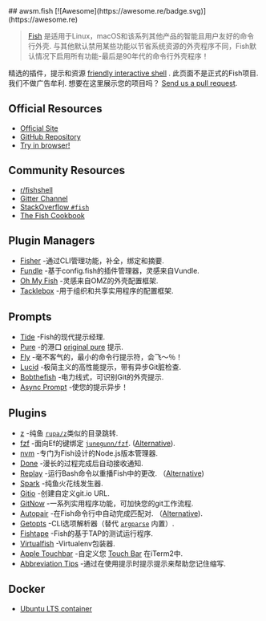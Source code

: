 <div class="github-widget" data-repo="jorgebucaran/awesome-fish"></div>
<script async src="https://pagead2.googlesyndication.com/pagead/js/adsbygoogle.js"></script><ins class="adsbygoogle" style="display:block" data-ad-client="ca-pub-6890694312814945" data-ad-slot="5473692530" data-ad-format="auto"  data-full-width-responsive="true"></ins><script>(adsbygoogle = window.adsbygoogle || []).push({});</script>
## awsm.fish [![Awesome](https://awesome.re/badge.svg)](https://awesome.re)

> [Fish](https://fishshell.com/) 是适用于Linux，macOS和该系列其他产品的智能且用户友好的命令行外壳. 与其他默认禁用某些功能以节省系统资源的外壳程序不同，Fish默认情况下启用所有功能-最后是90年代的命令行外壳程序！

精选的插件，提示和资源 [friendly interactive shell](https://fishshell.com) . 此页面不是正式的Fish项目. 我们不做广告牟利. 想要在这里展示您的项目吗？ [Send us a pull request](https://github.com/jorgebucaran/awesome-fish/fork).

## Official Resources

- [Official Site](https://fishshell.com)
- [GitHub Repository](https://github.com/fish-shell/fish-shell)
- [Try in browser!](https://rootnroll.com/d/fish-shell/) 

## Community Resources

- [r/fishshell](https://www.reddit.com/r/fishshell)
- [Gitter Channel](https://gitter.im/fish-shell/fish-shell)
- [StackOverflow `#fish`](https://stackoverflow.com/questions/tagged/fish)
- [The Fish Cookbook](https://github.com/jorgebucaran/cookbook.fish) 

## Plugin Managers

- [Fisher](https://github.com/jorgebucaran/fisher) -通过CLI管理功能，补全，绑定和摘要.
- [Fundle](https://github.com/danhper/fundle) -基于config.fish的插件管理器，灵感来自Vundle.
- [Oh My Fish](https://github.com/oh-my-fish/oh-my-fish) -灵感来自OMZ的外壳配置框架.
- [Tacklebox](https://github.com/justinmayer/tacklebox) -用于组织和共享实用程序的配置框架.

## Prompts

- [Tide](https://github.com/IlanCosman/tide) -Fish的现代提示经理.
- [Pure](https://github.com/rafaelrinaldi/pure) -的港口 [original pure](https://github.com/sindresorhus/pure) 提示.
- [Fly](https://github.com/jorgebucaran/fly.fish) -毫不客气的，最小的命令行提示符，会飞〜％！
- [Lucid](https://github.com/mattgreen/lucid.fish) -极简主义的高性能提示，带有异步Git脏检查.
- [Bobthefish](https://github.com/oh-my-fish/theme-bobthefish) -电力线式，可识别Git的外壳提示.
- [Async Prompt](https://github.com/acomagu/fish-async-prompt) -使您的提示异步！

## Plugins

- [z](https://github.com/jethrokuan/z) -纯鱼 [`rupa/z`](https://github.com/rupa/z)类似的目录跳转.
- [fzf](https://github.com/PatrickF1/fzf.fish) -面向Ef的键绑定 [`junegunn/fzf`](https://github.com/junegunn/fzf). ([Alternative](https://github.com/jethrokuan/fzf)).
- [nvm](https://github.com/jorgebucaran/nvm.fish) -专门为Fish设计的Node.js版本管理器.
- [Done](https://github.com/franciscolourenco/done) -漫长的过程完成后自动接收通知.
- [Replay](https://github.com/jorgebucaran/replay.fish)  -运行Bash命令以重播Fish中的更改.  （[Alternative](https://github.com/edc/bass))
- [Spark](https://github.com/jorgebucaran/spark.fish) -纯鱼火花线发生器.
- [Gitio](https://github.com/jorgebucaran/gitio.fish) -创建自定义git.io URL.
- [GitNow](https://github.com/joseluisq/gitnow) -一系列实用程序功能，可加快您的git工作流程.
- [Autopair](https://github.com/jorgebucaran/autopair.fish)  -在Fish命令行中自动完成匹配对.  （[Alternative](https://github.com/laughedelic/pisces)).
- [Getopts](https://github.com/jorgebucaran/getopts.fish) -CLI选项解析器（替代 [`argparse`](https://fishshell.com/docs/current/cmds/argparse.html) 内置）.
- [Fishtape](https://github.com/jorgebucaran/fishtape) -Fish的基于TAP的测试运行程序.
- [Virtualfish](https://github.com/adambrenecki/virtualfish) -Virtualenv包装器.
- [Apple Touchbar](https://github.com/rodrigobdz/fish-apple-touchbar) -自定义您 [Touch Bar](https://developer.apple.com/design/human-interface-guidelines/macos/touch-bar/touch-bar-overview) 在iTerm2中.
- [Abbreviation Tips](https://github.com/Gazorby/fish-abbreviation-tips) -通过在使用提示时提示提示来帮助您记住缩写.

## Docker

- [Ubuntu LTS container](https://hub.docker.com/r/dideler/fish-shell)
